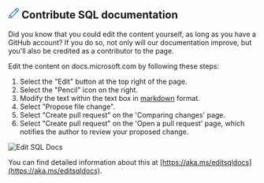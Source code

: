 ## ![edit content](../media/edit-topic-pencil.png) Contribute SQL documentation
Did you know that you could edit the content yourself, as long as you have a GitHub account? If you do so, not only will our documentation improve, but you'll also be credited as a contributor to the page.

Edit the content on docs.microsoft.com by following these steps: 

1. Select the "Edit" button at the top right of the page.
1. Select the "Pencil" icon on the right.
1. Modify the text within the text box in [markdown](https://github.com/adam-p/markdown-here/wiki/Markdown-Cheatsheet) format.
1. Select "Propose file change".
1. Select "Create pull request" on the 'Comparing changes' page.
1. Select "Create pull request" on the 'Open a pull request' page, which notifies the author to review your proposed change.  

![Edit SQL Docs](media/contribute-to-content/edit-sql-docs.gif)


You can find detailed information about this at [https://aka.ms/editsqldocs](https://aka.ms/editsqldocs). 
